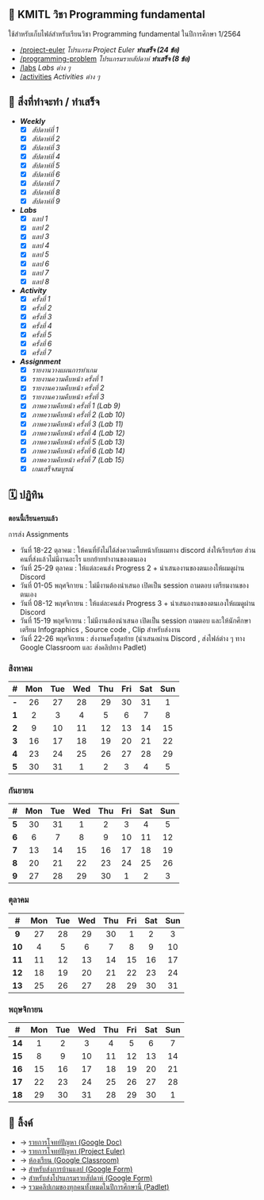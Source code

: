 ## 📑 KMITL วิชา Programming fundamental

ใช้สำหรับเก็บไฟล์สำหรับเรียนวิชา Programming fundamental ในปีการศึกษา 1/2564

- [/project-euler](https://github.com/KornYellow/kmitl-pro-fund/tree/main/project-euler) _โปรแกรม Project Euler **ทำเสร็จ (24 ข้อ)**_
- [/programming-problem](https://github.com/KornYellow/kmitl-pro-fund/tree/main/programming-problem) _โปรแกรมรายสัปดาห์ **ทำเสร็จ (8 ข้อ)**_
- [/labs](https://github.com/KornYellow/kmitl-pro-fund/tree/main/labs) _Labs ต่าง ๆ_
- [/activities](https://github.com/KornYellow/kmitl-pro-fund/tree/main/activities) _Activities ต่าง ๆ_

## 📝 สิ่งที่ทำจะทำ / ทำเสร็จ

- **_Weekly_**
    - [x] _สัปดาห์ที่ 1_
    - [x] _สัปดาห์ที่ 2_
    - [x] _สัปดาห์ที่ 3_
    - [x] _สัปดาห์ที่ 4_
    - [x] _สัปดาห์ที่ 5_
    - [x] _สัปดาห์ที่ 6_
    - [x] _สัปดาห์ที่ 7_
    - [x] _สัปดาห์ที่ 8_
    - [x] _สัปดาห์ที่ 9_
- **_Labs_**
    - [x] _แลป 1_
    - [x] _แลป 2_
    - [x] _แลป 3_
    - [x] _แลป 4_
    - [x] _แลป 5_
    - [x] _แลป 6_
    - [x] _แลป 7_
    - [x] _แลป 8_
- **_Activity_**
    - [x] _ครั้งที่ 1_
    - [x] _ครั้งที่ 2_
    - [x] _ครั้งที่ 3_
    - [x] _ครั้งที่ 4_
    - [x] _ครั้งที่ 5_
    - [x] _ครั้งที่ 6_
    - [x] _ครั้งที่ 7_
- **_Assignment_**
    - [x] _รายงานวางแผนการทำเกม_
    - [x] _รายงานความคืบหน้า ครั้งที่ 1_
    - [x] _รายงานความคืบหน้า ครั้งที่ 2_
    - [x] _รายงานความคืบหน้า ครั้งที่ 3_
    - [x] _ภาพความคืบหน้า ครั้งที่ 1 (Lab 9)_
    - [x] _ภาพความคืบหน้า ครั้งที่ 2 (Lab 10)_
    - [x] _ภาพความคืบหน้า ครั้งที่ 3 (Lab 11)_
    - [x] _ภาพความคืบหน้า ครั้งที่ 4 (Lab 12)_
    - [x] _ภาพความคืบหน้า ครั้งที่ 5 (Lab 13)_
    - [x] _ภาพความคืบหน้า ครั้งที่ 6 (Lab 14)_
    - [x] _ภาพความคืบหน้า ครั้งที่ 7 (Lab 15)_
    - [x] _เกมเสร็จสมบูรณ์_

## 🗓️ ปฏิทิน

**ตอนนี้เรียนครบแล้ว**

การส่ง Assignments
- วันที่ 18-22 ตุลาคม : ให้คนที่ยังไม่ได้ส่งความคืบหน้ากับผมทาง discord ส่งให้เรียบร้อย ส่วนคนที่ส่งแล้วไม่มีงานอะไร แยกย้ายทำงานของตนเอง
- วันที่ 25-29 ตุลาคม : ให้แต่ละคนส่ง Progress 2 + นำเสนองานของตนเองให้ผมดูผ่าน Discord
- วันที่ 01-05 พฤศจิกายน : ไม่มีงานต้องนำเสนอ เปิดเป็น session ถามตอบ เตรียมงานของตนเอง
- วันที่ 08-12 พฤศจิกายน : ให้แต่ละคนส่ง Progress 3 + นำเสนองานของตนเองให้ผมดูผ่าน Discord
- วันที่ 15-19 พฤศจิกายน : ไม่มีงานต้องนำเสนอ เปิดเป็น session ถามตอบ และให้นักศึกษาเตรียม Infographics , Source code , Clip สำหรับส่งงาน
- วันที่ 22-26 พฤศจิกายน : ส่งงานครั้งสุดท้าย (นำเสนอผ่าน Discord , ส่งไฟล์ต่าง ๆ ทาง Google Classroom และ ส่งคลิปทาง Padlet)

### สิงหาคม
|   #   | Mon | Tue | Wed | Thu | Fri | Sat | Sun |
| :---: | :-: | :-: | :-: | :-: | :-: | :-: | :-: |
| **-** |  26 |  27 |  28 |  29 |  30 |  31 |   1 |
| **1** |   2 |   3 |   4 |   5 |   6 |   7 |   8 |
| **2** |   9 |  10 |  11 |  12 |  13 |  14 |  15 |
| **3** |  16 |  17 |  18 |  19 |  20 |  21 |  22 | 
| **4** |  23 |  24 |  25 |  26 |  27 |  28 |  29 |
| **5** |  30 |  31 |   1 |   2 |   3 |   4 |   5 |

### กันยายน
|   #   | Mon | Tue | Wed | Thu | Fri | Sat | Sun |
| :---: | :-: | :-: | :-: | :-: | :-: | :-: | :-: |
| **5** |  30 |  31 |   1 |   2 |   3 |   4 |   5 |
| **6** |   6 |   7 |   8 |   9 |  10 |  11 |  12 |
| **7** |  13 |  14 |  15 |  16 |  17 |  18 |  19 |
| **8** |  20 |  21 |  22 |  23 |  24 |  25 |  26 |
| **9** |  27 |  28 |  29 |  30 |   1 |   2 |   3 |

### ตุลาคม
|   #   | Mon | Tue | Wed | Thu | Fri | Sat | Sun |
| :---: | :-: | :-: | :-: | :-: | :-: | :-: | :-: |
| **9** |  27 |  28 |  29 |  30 |   1 |   2 |   3 |
| **10**|   4 |   5 |   6 |   7 |   8 |   9 |  10 |
| **11**|  11 |  12 |  13 |  14 |  15 |  16 |  17 |
| **12**|  18 |  19 |  20 |  21 |  22 |  23 |  24 |
| **13**|  25 |  26 |  27 |  28 |  29 |  30 |  31 |

### พฤษจิกายน
|   #   | Mon | Tue | Wed | Thu | Fri | Sat | Sun |
| :---: | :-: | :-: | :-: | :-: | :-: | :-: | :-: |
| **14**|   1 |   2 |   3 |   4 |   5 |   6 |   7 |
| **15**|   8 |   9 |  10 |  11 |  12 |  13 |  14 |
| **16**|  15 |  16 |  17 |  18 |  19 |  20 |  21 |
| **17**|  22 |  23 |  24 |  25 |  26 |  27 |  28 |
| **18**|  29 |  30 |  31 |  28 |  29 |  30 |   1 |

## 🔗 ลิ้งค์

- → [รายการโจทย์ปัญหา (Google Doc)](https://docs.google.com/document/d/1ZvJCqXif7hGMGWO1VD9V2Lkamiu-ZDyI9epi1ooGwUE/edit)
- → [รายการโจทย์ปัญหา (Project Euler)](https://projecteuler.net/archives)
- → [ห้องเรียน (Google Classroom)](https://classroom.google.com/u/1/c/Mzc0MjM5MzM4MjYz)
- → [สำหรับส่งการบ้านแลป (Google Form)](https://docs.google.com/forms/d/e/1FAIpQLSfYIanTtrSO82D4Xdqz-eKpMkt27btYiqaOSJsd9-t7NRDLwQ/viewform)
- → [สำหรับส่งโปรแกรมรายสัปดาห์ (Google Form)](https://docs.google.com/forms/d/e/1FAIpQLSedgCOFaN2OoBZuQZRO-5nwzDhdEFGkRkrgWfEbt3IpnSpIhw/viewform)
- → [รวมคลิปเกมของทุกคนทั้งหมดในปีการศึกษานี้ (Padlet)](https://padlet.com/thanunchai_th/umbrqixo4wbl4snn)